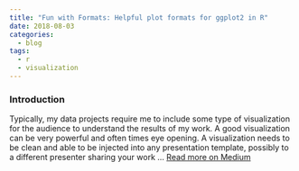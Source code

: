 ```yaml
---
title: "Fun with Formats: Helpful plot formats for ggplot2 in R"
date: 2018-08-03
categories:
  - blog
tags:
  - r
  - visualization
---
```


### Introduction
Typically, my data projects require me to include some type of visualization for the audience to understand the results of my work. A good visualization can be very powerful and often times eye opening. A visualization needs to be clean and able to be injected into any presentation template, possibly to a different presenter sharing your work ... [Read more on Medium](https://medium.com/@violante.andre/fun-with-formats-helpful-plot-formats-for-ggplot2-in-r-9c1a8b3d8bd2)


